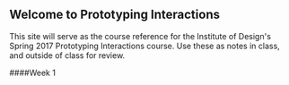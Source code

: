 ## Welcome to Prototyping Interactions

This site will serve as the course reference for the Institute of Design's Spring 2017 Prototyping Interactions course. Use these as notes in class, and outside of class for review.

####Week 1
